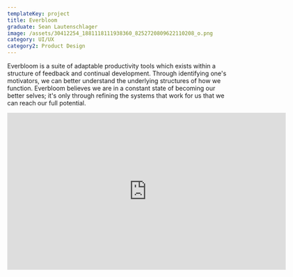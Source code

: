 ```yaml
---
templateKey: project
title: Everbloom
graduate: Sean Lautenschlager
image: /assets/30412254_1881118111938360_8252720809622110208_o.png
category: UI/UX
category2: Product Design
---
```

Everbloom is a suite of adaptable productivity tools which exists within a structure of feedback and continual development. Through identifying one's motivators, we can better understand the underlying structures of how we function. Everbloom believes we are in a constant state of becoming our better selves; it's only through refining the systems that work for us that we can reach our full potential.

<iframe src="https://player.vimeo.com/video/263543978" width="640" height="360" frameborder="0" webkitallowfullscreen mozallowfullscreen allowfullscreen></iframe>

